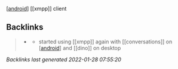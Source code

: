 [[android]] [[xmpp]] client

[//begin]: # "Autogenerated link references for markdown compatibility"
[android]: android.md "android"
[//end]: # "Autogenerated link references"

## Backlinks

> - [](2020-12-31.md)
>   - started using [[xmpp]] again with [[conversations]] on [[android]] and [[dino]] on desktop

_Backlinks last generated 2022-01-28 07:55:20_
